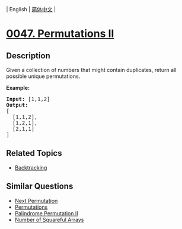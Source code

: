 
| English | [简体中文](README.md) |
# [0047. Permutations II](https://leetcode-cn.com/problems/permutations-ii/)
## Description
<p>Given a collection of numbers that might contain duplicates, return all possible unique permutations.</p>

<p><strong>Example:</strong></p>

<pre>
<strong>Input:</strong> [1,1,2]
<strong>Output:</strong>
[
  [1,1,2],
  [1,2,1],
  [2,1,1]
]
</pre>

## Related Topics
- [Backtracking](https://leetcode-cn.com/tag/backtracking)
## Similar Questions
- [Next Permutation](../next-permutation/README_EN.md)
- [Permutations](../permutations/README_EN.md)
- [Palindrome Permutation II](../palindrome-permutation-ii/README_EN.md)
- [Number of Squareful Arrays](../number-of-squareful-arrays/README_EN.md)
